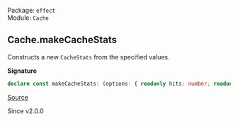 Package: `effect`<br />
Module: `Cache`<br />

## Cache.makeCacheStats

Constructs a new `CacheStats` from the specified values.

**Signature**

```ts
declare const makeCacheStats: (options: { readonly hits: number; readonly misses: number; readonly size: number; }) => CacheStats
```

[Source](https://github.com/Effect-TS/effect/tree/main/packages/effect/src/Cache.ts#L245)

Since v2.0.0